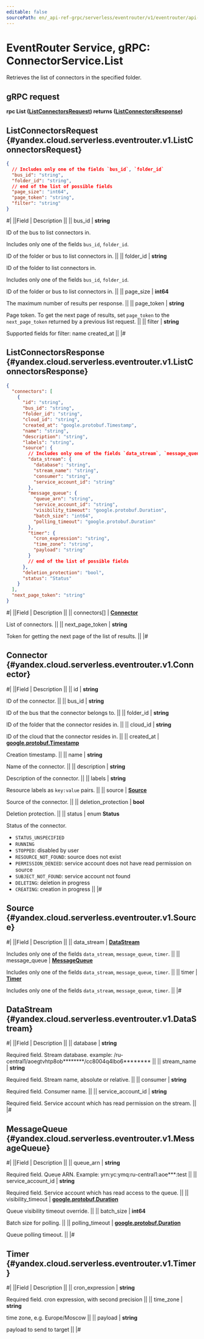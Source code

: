 ```yaml
---
editable: false
sourcePath: en/_api-ref-grpc/serverless/eventrouter/v1/eventrouter/api-ref/grpc/Connector/list.md
---
```


# EventRouter Service, gRPC: ConnectorService.List

Retrieves the list of connectors in the specified folder.

## gRPC request

**rpc List ([ListConnectorsRequest](#yandex.cloud.serverless.eventrouter.v1.ListConnectorsRequest)) returns ([ListConnectorsResponse](#yandex.cloud.serverless.eventrouter.v1.ListConnectorsResponse))**

## ListConnectorsRequest {#yandex.cloud.serverless.eventrouter.v1.ListConnectorsRequest}

```json
{
  // Includes only one of the fields `bus_id`, `folder_id`
  "bus_id": "string",
  "folder_id": "string",
  // end of the list of possible fields
  "page_size": "int64",
  "page_token": "string",
  "filter": "string"
}
```

#|
||Field | Description ||
|| bus_id | **string**

ID of the bus to list connectors in.

Includes only one of the fields `bus_id`, `folder_id`.

ID of the folder or bus to list connectors in. ||
|| folder_id | **string**

ID of the folder to list connectors in.

Includes only one of the fields `bus_id`, `folder_id`.

ID of the folder or bus to list connectors in. ||
|| page_size | **int64**

The maximum number of results per response. ||
|| page_token | **string**

Page token. To get the next page of results, set `page_token` to the
`next_page_token` returned by a previous list request. ||
|| filter | **string**

Supported fields for filter:
name
created_at ||
|#

## ListConnectorsResponse {#yandex.cloud.serverless.eventrouter.v1.ListConnectorsResponse}

```json
{
  "connectors": [
    {
      "id": "string",
      "bus_id": "string",
      "folder_id": "string",
      "cloud_id": "string",
      "created_at": "google.protobuf.Timestamp",
      "name": "string",
      "description": "string",
      "labels": "string",
      "source": {
        // Includes only one of the fields `data_stream`, `message_queue`, `timer`
        "data_stream": {
          "database": "string",
          "stream_name": "string",
          "consumer": "string",
          "service_account_id": "string"
        },
        "message_queue": {
          "queue_arn": "string",
          "service_account_id": "string",
          "visibility_timeout": "google.protobuf.Duration",
          "batch_size": "int64",
          "polling_timeout": "google.protobuf.Duration"
        },
        "timer": {
          "cron_expression": "string",
          "time_zone": "string",
          "payload": "string"
        }
        // end of the list of possible fields
      },
      "deletion_protection": "bool",
      "status": "Status"
    }
  ],
  "next_page_token": "string"
}
```

#|
||Field | Description ||
|| connectors[] | **[Connector](#yandex.cloud.serverless.eventrouter.v1.Connector)**

List of connectors. ||
|| next_page_token | **string**

Token for getting the next page of the list of results. ||
|#

## Connector {#yandex.cloud.serverless.eventrouter.v1.Connector}

#|
||Field | Description ||
|| id | **string**

ID of the connector. ||
|| bus_id | **string**

ID of the bus that the connector belongs to. ||
|| folder_id | **string**

ID of the folder that the connector resides in. ||
|| cloud_id | **string**

ID of the cloud that the connector resides in. ||
|| created_at | **[google.protobuf.Timestamp](https://developers.google.com/protocol-buffers/docs/reference/google.protobuf#timestamp)**

Creation timestamp. ||
|| name | **string**

Name of the connector. ||
|| description | **string**

Description of the connector. ||
|| labels | **string**

Resource labels as `key:value` pairs. ||
|| source | **[Source](#yandex.cloud.serverless.eventrouter.v1.Source)**

Source of the connector. ||
|| deletion_protection | **bool**

Deletion protection. ||
|| status | enum **Status**

Status of the connector.

- `STATUS_UNSPECIFIED`
- `RUNNING`
- `STOPPED`: disabled by user
- `RESOURCE_NOT_FOUND`: source does not exist
- `PERMISSION_DENIED`: service account does not have read permission on source
- `SUBJECT_NOT_FOUND`: service account not found
- `DELETING`: deletion in progress
- `CREATING`: creation in progress ||
|#

## Source {#yandex.cloud.serverless.eventrouter.v1.Source}

#|
||Field | Description ||
|| data_stream | **[DataStream](#yandex.cloud.serverless.eventrouter.v1.DataStream)**

Includes only one of the fields `data_stream`, `message_queue`, `timer`. ||
|| message_queue | **[MessageQueue](#yandex.cloud.serverless.eventrouter.v1.MessageQueue)**

Includes only one of the fields `data_stream`, `message_queue`, `timer`. ||
|| timer | **[Timer](#yandex.cloud.serverless.eventrouter.v1.Timer)**

Includes only one of the fields `data_stream`, `message_queue`, `timer`. ||
|#

## DataStream {#yandex.cloud.serverless.eventrouter.v1.DataStream}

#|
||Field | Description ||
|| database | **string**

Required field. Stream database.
example: /ru-central1/aoegtvhtp8ob********/cc8004q4lbo6******** ||
|| stream_name | **string**

Required field. Stream name, absolute or relative. ||
|| consumer | **string**

Required field. Consumer name. ||
|| service_account_id | **string**

Required field. Service account which has read permission on the stream. ||
|#

## MessageQueue {#yandex.cloud.serverless.eventrouter.v1.MessageQueue}

#|
||Field | Description ||
|| queue_arn | **string**

Required field. Queue ARN.
Example: yrn:yc:ymq:ru-central1:aoe***:test ||
|| service_account_id | **string**

Required field. Service account which has read access to the queue. ||
|| visibility_timeout | **[google.protobuf.Duration](https://developers.google.com/protocol-buffers/docs/reference/csharp/class/google/protobuf/well-known-types/duration)**

Queue visibility timeout override. ||
|| batch_size | **int64**

Batch size for polling. ||
|| polling_timeout | **[google.protobuf.Duration](https://developers.google.com/protocol-buffers/docs/reference/csharp/class/google/protobuf/well-known-types/duration)**

Queue polling timeout. ||
|#

## Timer {#yandex.cloud.serverless.eventrouter.v1.Timer}

#|
||Field | Description ||
|| cron_expression | **string**

Required field. cron expression, with second precision ||
|| time_zone | **string**

time zone, e.g. Europe/Moscow ||
|| payload | **string**

payload to send to target ||
|#